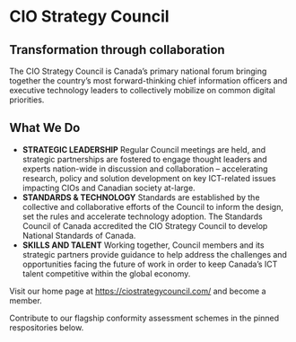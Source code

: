 # CIO Strategy Council
## Transformation through collaboration

The CIO Strategy Council is Canada’s primary national forum bringing together the country’s most forward-thinking chief information officers and executive technology leaders to collectively mobilize on common digital priorities. 

## What We Do

* **STRATEGIC LEADERSHIP** Regular Council meetings are held, and strategic partnerships are fostered to engage thought leaders and experts nation-wide in discussion and collaboration – accelerating research, policy and solution development on key ICT-related issues impacting CIOs and Canadian society at-large.
* **STANDARDS & TECHNOLOGY** Standards are established by the collective and collaborative efforts of the Council to inform the design, set the rules and accelerate technology  adoption. The Standards Council of Canada accredited the CIO Strategy Council to develop National Standards of Canada.
*  **SKILLS AND TALENT** Working together, Council members and its strategic partners provide guidance to help address the challenges and opportunities facing the future of work in order to keep Canada’s ICT talent competitive within the global economy.

Visit our home page at <https://ciostrategycouncil.com/> and become a member.

Contribute to our flagship conformity assessment schemes in the pinned respositories below.



